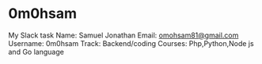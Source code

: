 # 0m0hsam
My Slack task
Name: Samuel Jonathan
Email: omohsam81@gmail.com
Username: 0m0hsam
Track: Backend/coding
Courses: Php,Python,Node js and Go language
